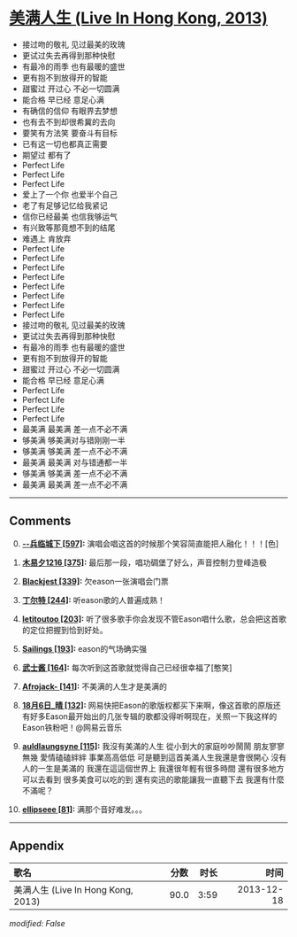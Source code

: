# [美满人生 (Live In Hong Kong, 2013)](https://music.163.com/song?id=28160872)

* 接过吻的敬礼 见过最美的玫瑰
* 更试过失去再得到那种快慰
* 有最冷的雨季 也有最暖的盛世
* 更有抱不到放得开的智能
* 甜蜜过 开过心 不必一切圆满
* 能合格 早已经 意足心满
* 有确信的信仰 有眼界去梦想
* 也有去不到却很希冀的去向
* 要笑有方法笑 要奋斗有目标
* 已有这一切也都真正需要
* 期望过 都有了
* Perfect Life
* Perfect Life
* Perfect Life
* 爱上了一个你 也爱半个自己
* 老了有足够记忆给我紧记
* 信你已经最美 也信我够运气
* 有兴致等那竟想不到的结尾
* 难遇上 肯放弃
* Perfect Life
* Perfect Life
* Perfect Life
* Perfect Life
* Perfect Life
* Perfect Life
* Perfect Life
* Perfect Life
* 接过吻的敬礼 见过最美的玫瑰
* 更试过失去再得到那种快慰
* 有最冷的雨季 也有最暖的盛世
* 更有抱不到放得开的智能
* 甜蜜过 开过心 不必一切圆满
* 能合格 早已经 意足心满
* Perfect Life
* Perfect Life
* Perfect Life
* Perfect Life
* 最美满 最美满  差一点不必不满
* 够美满 够美满对与错刚刚一半
* 够美满 够美满 差一点不必不满
* 最美满 最美满 对与错通都一半
* 够美满 够美满 差一点不必不满
* 最美满 最美满 差一点不必不满


---

## Comments
0. **[--兵临城下 \[597\]](https://music.163.com/#/user/home?id=15846044):** 演唱会唱这首的时候那个笑容简直能把人融化！！！[色]

1. **[木易夕1216 \[375\]](https://music.163.com/#/user/home?id=38396828):** 最后那一段，唱功碉堡了好么，声音控制力登峰造极

2. **[Blackjest \[339\]](https://music.163.com/#/user/home?id=17510745):** 欠eason一张演唱会门票

3. **[丁尔特 \[244\]](https://music.163.com/#/user/home?id=86237163):** 听eason歌的人普遍成熟！

4. **[letitoutoo \[203\]](https://music.163.com/#/user/home?id=64218605):** 听了很多歌手你会发现不管Eason唱什么歌，总会把这首歌的定位把握到恰到好处。

5. **[Sailings \[193\]](https://music.163.com/#/user/home?id=18719712):** eason的气场确实强

6. **[武士酱 \[164\]](https://music.163.com/#/user/home?id=46381342):** 每次听到这首歌就觉得自己已经很幸福了[憨笑]

7. **[Afrojack- \[141\]](https://music.163.com/#/user/home?id=41575160):** 不美满的人生才是美满的 

8. **[18月6日_晴 \[132\]](https://music.163.com/#/user/home?id=364278150):** 网易快把Eason的歌版权都买下来啊，像这首歌的原版还有好多Eason最开始出的几张专辑的歌都没得听啊现在，关照一下我这样的Eason铁粉吧！@网易云音乐

9. **[auldlaungsyne \[115\]](https://music.163.com/#/user/home?id=259931760):** 我沒有美滿的人生 從小到大的家庭吵吵鬧鬧 朋友寥寥無幾 愛情磕磕絆絆 事業高高低低 可是聽到這首美滿人生我還是會很開心 沒有人的一生是美滿的 我還在這這個世界上 我還很年輕有很多時間 還有很多地方可以去看到 很多美食可以吃的到 還有奕迅的歌能讓我一直聽下去 我還有什麼不滿呢？

10. **[ellipseee \[81\]](https://music.163.com/#/user/home?id=31470007):** 满那个音好难发。。。



---

## Appendix

|歌名|分数|时长|时间|
|:---|:---:|---:|---:|
|美满人生 (Live In Hong Kong, 2013)|90.0|3:59|2013-12-18

*modified: False*